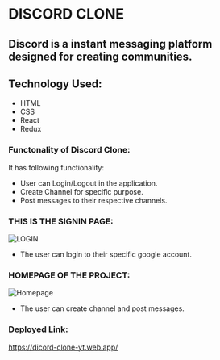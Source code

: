 # DISCORD CLONE
## Discord is a instant messaging platform designed for creating communities.

## Technology Used:
* HTML
* CSS
* React
* Redux

### Functonality of Discord Clone:
It has following functionality:
* User can Login/Logout in the application.
* Create Channel for specific purpose.
* Post messages to their respective channels.

### THIS IS THE SIGNIN PAGE:
 ![LOGIN](https://github.com/vinaytest75/Discord-clone/blob/main/Resources/LoginPage.png)
  * The user can login to their specific google account.
### HOMEPAGE OF THE PROJECT:
![Homepage](https://github.com/vinaytest75/Discord-clone/blob/main/Resources/HomePage.png)
  * The user can create channel and post messages.

### Deployed Link: 
https://dicord-clone-yt.web.app/
